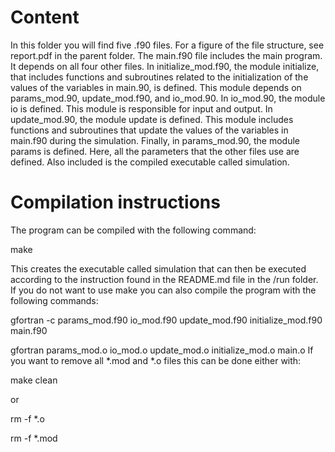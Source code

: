 # Content
In this folder you will find five .f90 files. For a figure of the file structure, see report.pdf in the parent folder. The main.f90 file includes the main program. It depends on all four other files. In initialize_mod.f90, the module initialize, that includes functions and subroutines related to the initialization of the values of the variables in main.90, is defined. This module depends on params_mod.90, update_mod.f90, and io_mod.90. In io_mod.90, the module io is defined. This module is responsible for input and output. In update_mod.90, the module update is defined. This module includes functions and subroutines that update the values of the variables in main.f90 during the simulation. Finally, in params_mod.90, the module params is defined. Here, all the parameters that the other files use are defined. Also included is the compiled executable called simulation.

# Compilation instructions
The program can be compiled with the following command:

make

This creates the executable called simulation that can then be executed according to the instruction found in the README.md file in the /run folder. If you do not want to use make you can also compile the program with the following commands:

gfortran -c params_mod.f90 io_mod.f90 update_mod.f90 initialize_mod.f90 main.f90

gfortran params_mod.o io_mod.o update_mod.o initialize_mod.o main.o
If you want to remove all *.mod and *.o files this can be done either with:

make clean

or

rm -f *.o

rm -f *.mod

